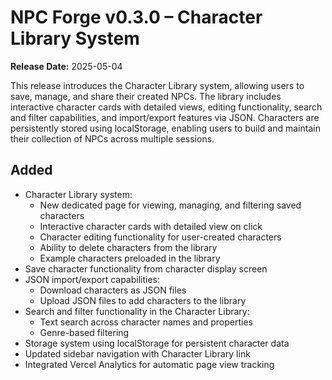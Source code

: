 # NPC Forge v0.3.0 – Character Library System

**Release Date:** 2025-05-04

This release introduces the Character Library system, allowing users to save, manage, and share their created NPCs. The library includes interactive character cards with detailed views, editing functionality, search and filter capabilities, and import/export features via JSON. Characters are persistently stored using localStorage, enabling users to build and maintain their collection of NPCs across multiple sessions.

## Added
- Character Library system:
  - New dedicated page for viewing, managing, and filtering saved characters
  - Interactive character cards with detailed view on click
  - Character editing functionality for user-created characters
  - Ability to delete characters from the library
  - Example characters preloaded in the library
- Save character functionality from character display screen
- JSON import/export capabilities:
  - Download characters as JSON files
  - Upload JSON files to add characters to the library
- Search and filter functionality in the Character Library:
  - Text search across character names and properties
  - Genre-based filtering
- Storage system using localStorage for persistent character data
- Updated sidebar navigation with Character Library link
- Integrated Vercel Analytics for automatic page view tracking
